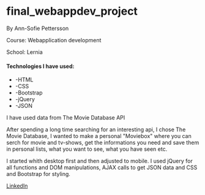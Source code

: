 # final_webappdev_project

<p>By Ann-Sofie Pettersson</p> 
<p>Course: Webapplication development</p>
<p>School: Lernia</p>

  

<h4>Technologies I have used:</h4>
<ul>
<li>-HTML</li>
<li>-CSS</li>
<li>-Bootstrap</li>
<li>-jQuery</li>
<li>-JSON</li>
</ul>

<p>I have used data from The Movie Database API</p>
<p>After spending a long time searching for an interesting api, I chose The Movie Database, I wanted to make a personal "Moviebox" 
where you can serch for movie and tv-shows, get the informations you need and save them in personal 
lists, what you want to see, what you have seen etc.</p>
<p>I started whith desktop first and then adjusted to mobile. I used jQuery for all functions and DOM manipulations, AJAX calls to get JSON data and CSS and Bootstrap for styling.
</p>

<a href="https://www.linkedin.com/in/ann-sofie-pettersson-07476039">LinkedIn</a>